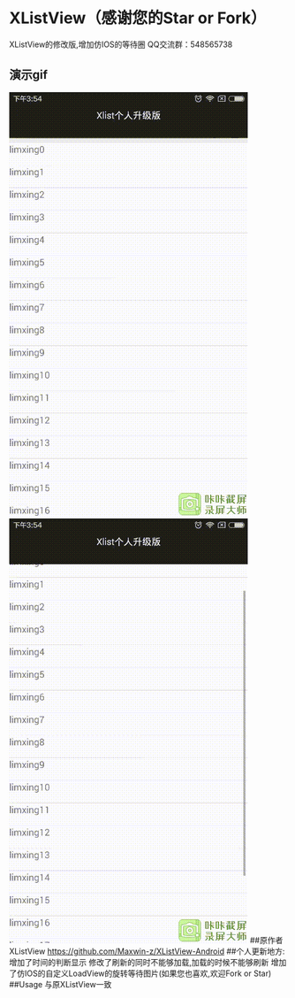 # XListView（感谢您的Star or Fork）
XListView的修改版,增加仿IOS的等待圈
QQ交流群：548565738

## 演示gif
![Alt text](/1455954852391.gif)
![Alt text](/1455954867924.gif)
##原作者XListView https://github.com/Maxwin-z/XListView-Android
##个人更新地方:
    增加了时间的判断显示
    修改了刷新的同时不能够加载,加载的时候不能够刷新
    增加了仿IOS的自定义LoadView的旋转等待图片(如果您也喜欢,欢迎Fork or Star)
##Usage
    与原XListView一致
